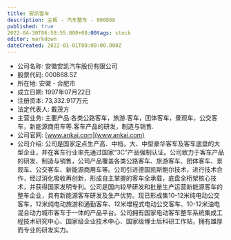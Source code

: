 ```yaml
---
title: 安凯客车
description: 主板 - 汽车整车 - 000868
published: true
2022-04-30T06:58:55.000+08:00tags: stock
editor: markdown
dateCreated: 2022-01-01T00:00:00.000Z
---
```


- 公司名称: 安徽安凯汽车股份有限公司
- 股票代码: 000868.SZ
- 所在地: 安徽 - 合肥市
- 成立日期: 1997年07月22日
- 注册资本: 73,332.917万元
- 法定代表人: 戴茂方
- 主营业务: 主要产品:各类公路客车，旅游.客车，团体客车，景观车，公交客车，新能源商用车等.客车产品的研发，制造与销售.
- 公司官网: [www.ankai.com](www.ankai.com)
- 公司介绍: 公司是国家定点生产高、中档，大、中型豪华客车及客车底盘的大型企业，并在客车行业率先通过国家“3C”产品强制认证。公司致力于客车产品的研发、制造与销售，公司产品覆盖各类公路客车、旅游客车、团体客车、景观车、公交客车、新能源商用车等。公司引进德国凯斯鲍尔技术，进行技术合作，经过消化吸收再创新，形成自主掌握的客车全承载，底盘全桁架核心技术，并获得国家发明专利。公司是国内较早研发和批量生产运营新能源客车的整车企业，具有新能源客车研发及生产优势。现已形成集10-12米纯电动公交客车，12米纯电动旅游和通勤客车、12米增程式电动公交客车、10-12米油电混合动力城市客车于一体的产品平台。公司拥有国家电动客车整车系统集成工程技术研究中心、国家级企业技术中心、国家级博士后科研工作站，拥有雄厚而专业的研发实力。


